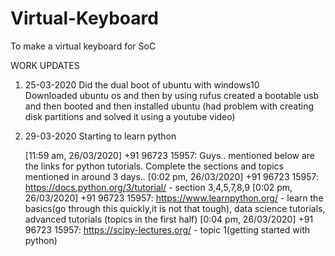 # Virtual-Keyboard
To make a virtual keyboard for SoC

WORK UPDATES 
1. 25-03-2020 
   Did the dual boot of ubuntu with windows10  
   Downloaded ubuntu os and then by using rufus created a bootable usb and then booted and then installed ubuntu
   (had problem with creating disk partitions and solved it using a youtube video)
2. 29-03-2020
   Starting to learn python 
   
   [11:59 am, 26/03/2020] +91 96723 15957: Guys.. mentioned below are the links for python tutorials. Complete the sections and topics mentioned in around 3 days..
[0:02 pm, 26/03/2020] +91 96723 15957: https://docs.python.org/3/tutorial/ - section 3,4,5,7,8,9
[0:02 pm, 26/03/2020] +91 96723 15957: https://www.learnpython.org/ - learn the basics(go through this quickly,it is not that tough), data science tutorials, advanced tutorials (topics in the first half)
[0:04 pm, 26/03/2020] +91 96723 15957: https://scipy-lectures.org/ - topic 1(getting started with python)
